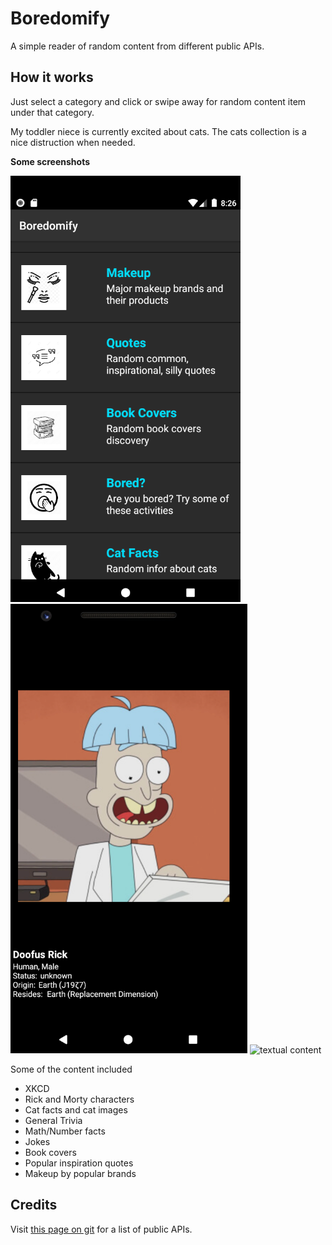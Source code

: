 # Boredomify

A simple reader of random content from different public APIs. 


## How it works
Just select a category and click or swipe away for random content item under that category.

My toddler niece is currently excited about cats. The cats collection is a nice distruction when needed. 



**Some screenshots**

![listing](menu_list.PNG) ![image content](example_content.PNG) ![textual content](example_content_text.PNG)



Some of the content included

- XKCD
- Rick and Morty characters
- Cat facts and cat images  
- General Trivia
- Math/Number facts 
- Jokes
- Book covers
- Popular inspiration quotes
- Makeup by popular brands 



## Credits
Visit [this page on git](https://github.com/public-apis/public-apis) for a list of public APIs. 